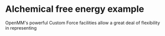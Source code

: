 # Alchemical free energy example

OpenMM's powerful Custom Force facilities allow a great deal of flexibility in representing

```python

```
